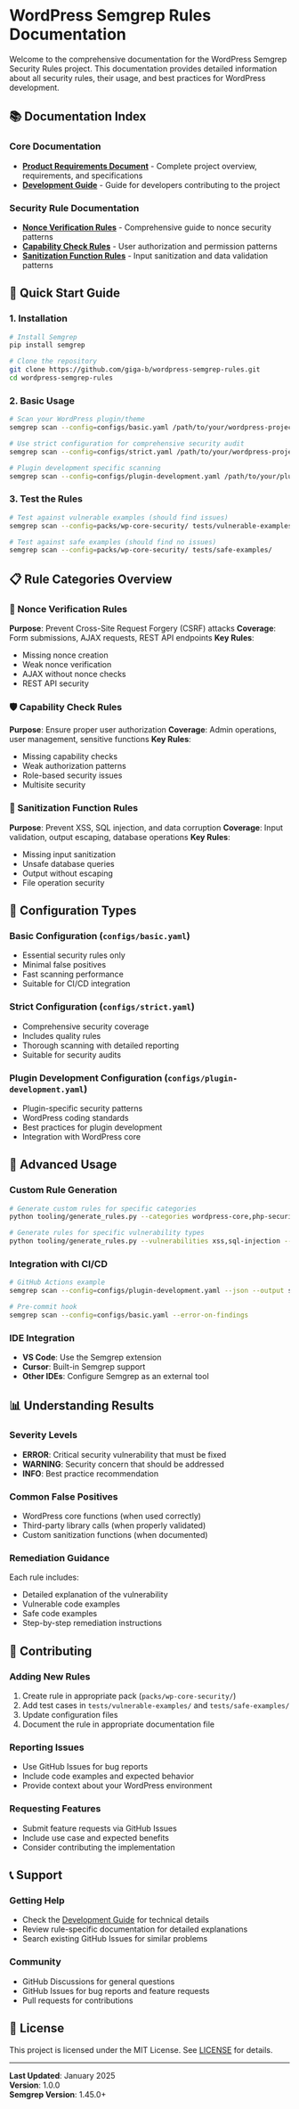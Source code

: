 # WordPress Semgrep Rules Documentation

Welcome to the comprehensive documentation for the WordPress Semgrep Security Rules project. This documentation provides detailed information about all security rules, their usage, and best practices for WordPress development.

## 📚 Documentation Index

### Core Documentation
- **[Product Requirements Document](PRD-WordPress-Semgrep-Rules-Development.md)** - Complete project overview, requirements, and specifications
- **[Development Guide](DEVELOPMENT-GUIDE.md)** - Guide for developers contributing to the project

### Security Rule Documentation
- **[Nonce Verification Rules](nonce-verification-rules.md)** - Comprehensive guide to nonce security patterns
- **[Capability Check Rules](capability-check-rules.md)** - User authorization and permission patterns
- **[Sanitization Function Rules](sanitization-function-rules.md)** - Input sanitization and data validation patterns

## 🚀 Quick Start Guide

### 1. Installation
```bash
# Install Semgrep
pip install semgrep

# Clone the repository
git clone https://github.com/giga-b/wordpress-semgrep-rules.git
cd wordpress-semgrep-rules
```

### 2. Basic Usage
```bash
# Scan your WordPress plugin/theme
semgrep scan --config=configs/basic.yaml /path/to/your/wordpress-project

# Use strict configuration for comprehensive security audit
semgrep scan --config=configs/strict.yaml /path/to/your/wordpress-project

# Plugin development specific scanning
semgrep scan --config=configs/plugin-development.yaml /path/to/your/plugin
```

### 3. Test the Rules
```bash
# Test against vulnerable examples (should find issues)
semgrep scan --config=packs/wp-core-security/ tests/vulnerable-examples/

# Test against safe examples (should find no issues)
semgrep scan --config=packs/wp-core-security/ tests/safe-examples/
```

## 📋 Rule Categories Overview

### 🔐 Nonce Verification Rules
**Purpose**: Prevent Cross-Site Request Forgery (CSRF) attacks
**Coverage**: Form submissions, AJAX requests, REST API endpoints
**Key Rules**:
- Missing nonce creation
- Weak nonce verification
- AJAX without nonce checks
- REST API security

### 🛡️ Capability Check Rules
**Purpose**: Ensure proper user authorization
**Coverage**: Admin operations, user management, sensitive functions
**Key Rules**:
- Missing capability checks
- Weak authorization patterns
- Role-based security issues
- Multisite security

### 🧹 Sanitization Function Rules
**Purpose**: Prevent XSS, SQL injection, and data corruption
**Coverage**: Input validation, output escaping, database operations
**Key Rules**:
- Missing input sanitization
- Unsafe database queries
- Output without escaping
- File operation security

## 🎯 Configuration Types

### Basic Configuration (`configs/basic.yaml`)
- Essential security rules only
- Minimal false positives
- Fast scanning performance
- Suitable for CI/CD integration

### Strict Configuration (`configs/strict.yaml`)
- Comprehensive security coverage
- Includes quality rules
- Thorough scanning with detailed reporting
- Suitable for security audits

### Plugin Development Configuration (`configs/plugin-development.yaml`)
- Plugin-specific security patterns
- WordPress coding standards
- Best practices for plugin development
- Integration with WordPress core

## 🔧 Advanced Usage

### Custom Rule Generation
```bash
# Generate custom rules for specific categories
python tooling/generate_rules.py --categories wordpress-core,php-security --output custom-rules.yaml

# Generate rules for specific vulnerability types
python tooling/generate_rules.py --vulnerabilities xss,sql-injection --output xss-sql-rules.yaml
```

### Integration with CI/CD
```bash
# GitHub Actions example
semgrep scan --config=configs/plugin-development.yaml --json --output semgrep-results.json

# Pre-commit hook
semgrep scan --config=configs/basic.yaml --error-on-findings
```

### IDE Integration
- **VS Code**: Use the Semgrep extension
- **Cursor**: Built-in Semgrep support
- **Other IDEs**: Configure Semgrep as an external tool

## 📊 Understanding Results

### Severity Levels
- **ERROR**: Critical security vulnerability that must be fixed
- **WARNING**: Security concern that should be addressed
- **INFO**: Best practice recommendation

### Common False Positives
- WordPress core functions (when used correctly)
- Third-party library calls (when properly validated)
- Custom sanitization functions (when documented)

### Remediation Guidance
Each rule includes:
- Detailed explanation of the vulnerability
- Vulnerable code examples
- Safe code examples
- Step-by-step remediation instructions

## 🤝 Contributing

### Adding New Rules
1. Create rule in appropriate pack (`packs/wp-core-security/`)
2. Add test cases in `tests/vulnerable-examples/` and `tests/safe-examples/`
3. Update configuration files
4. Document the rule in appropriate documentation file

### Reporting Issues
- Use GitHub Issues for bug reports
- Include code examples and expected behavior
- Provide context about your WordPress environment

### Requesting Features
- Submit feature requests via GitHub Issues
- Include use case and expected benefits
- Consider contributing the implementation

## 📞 Support

### Getting Help
- Check the [Development Guide](DEVELOPMENT-GUIDE.md) for technical details
- Review rule-specific documentation for detailed explanations
- Search existing GitHub Issues for similar problems

### Community
- GitHub Discussions for general questions
- GitHub Issues for bug reports and feature requests
- Pull requests for contributions

## 📄 License

This project is licensed under the MIT License. See [LICENSE](../LICENSE) for details.

---

**Last Updated**: January 2025  
**Version**: 1.0.0  
**Semgrep Version**: 1.45.0+

